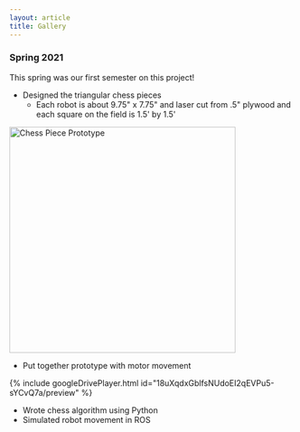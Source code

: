 ```yaml
---
layout: article
title: Gallery
---
```


### Spring 2021

This spring was our first semester on this project! 

- Designed the triangular chess pieces
  - Each robot is about 9.75" x 7.75" and laser cut from .5" plywood and each square on the field is 1.5' by 1.5'
  
<img src="assets/images/WC-prototype1.jpg" alt="Chess Piece Prototype" width="400"/>

- Put together prototype with motor movement

{% include googleDrivePlayer.html id="18uXqdxGblfsNUdoEI2qEVPu5-sYCvQ7a/preview" %}

- Wrote chess algorithm using Python
- Simulated robot movement in ROS 